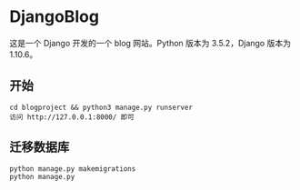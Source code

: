 # DjangoBlog

这是一个 Django 开发的一个 blog 网站。Python 版本为 3.5.2，Django 版本为 1.10.6。

## 开始

    cd blogproject && python3 manage.py runserver
    访问 http://127.0.0.1:8000/ 即可

## 迁移数据库

    python manage.py makemigrations
    python manage.py 